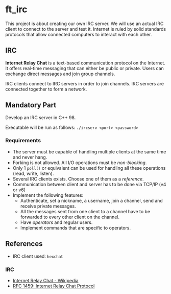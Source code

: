 # ft_irc

This project is about creating our own IRC server.
We will use an actual IRC client to connect to the server and test it.
Internet is ruled by solid standards protocols that allow connected computers to interact with each other.

## IRC 
**Internet Relay Chat** is a text-based communication protocol on the Internet.
It offers real-time messaging that can either be public or private.
Users can exchange direct messages and join group channels.

IRC clients connect to IRC servers in order to join channels. IRC servers are connected together to form a network.

## Mandatory Part
Develop an IRC server in C++ 98.

Executable will be run as follows:
`./ircserv <port> <password>`

### Requirements
- The server must be capable of handling multiple clients at the same time and never hang.
- Forking is not allowed. All I/O operations must be *non-blocking*.
- Only 1 `poll()` or equivalent can be used for handling all these operations (read, write, listen).
- Several IRC clients exists. Choose one of them as a *reference*.
- Communication between client and server has to be done via TCP/IP (v4 or v6)
- Implement the following features:
	- Authenticate, set a nickname, a username, join a channel, send and receive private messages.
	- All the messages sent from one client to a channel have to be forwarded to every other client on the channel.
	- Have *operators* and regular users.
	- Implement commands that are specific to operators.

## References
- IRC client used: `hexchat`

### IRC
- [Internet Relay Chat - Wikipedia](https://en.wikipedia.org/wiki/Internet_Relay_Chat)
- [RFC 1459: Internet Relay Chat Protocol](https://www.rfc-editor.org/rfc/rfc1459)

